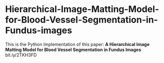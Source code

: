 # Hierarchical-Image-Matting-Model-for-Blood-Vessel-Segmentation-in-Fundus-images

This is the Python Implementation of this paper: 
**A Hierarchical Image Matting Model for Blood Vessel Segmentation in Fundus Images**
bit.ly/2TKH3FD
